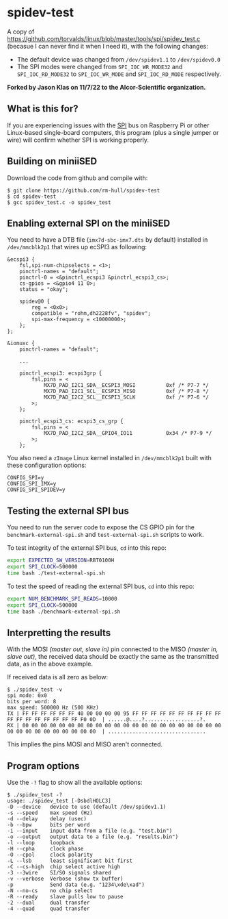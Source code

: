# spidev-test

A copy of https://github.com/torvalds/linux/blob/master/tools/spi/spidev_test.c
(becasue I can never find it when I need it), with the following changes:

 * The default device was changed from `/dev/spidev1.1` to `/dev/spidev0.0`
 * The SPI modes were changed from `SPI_IOC_WR_MODE32` and `SPI_IOC_RD_MODE32` to
   `SPI_IOC_WR_MODE` and `SPI_IOC_RD_MODE` respectively.

**Forked by Jason Klas on 11/7/22 to the Alcor-Scientific organization.**

## What is this for?

If you are experiencing issues with the [SPI](https://en.wikipedia.org/wiki/Serial_Peripheral_Interface_Bus)
bus on Raspberry Pi or other Linux-based single-board computers, this program
(plus a single jumper or wire) will confirm whether SPI is working properly.

## Building on miniiSED

Download the code from github and compile with:

    $ git clone https://github.com/rm-hull/spidev-test
    $ cd spidev-test
    $ gcc spidev_test.c -o spidev_test

## Enabling external SPI on the miniiSED

You need to have a DTB file (`imx7d-sbc-imx7.dts` by default) installed in `/dev/mmcblk2p1` that wires up ecSPI3 as following:

```
&ecspi3 {
	fsl,spi-num-chipselects = <1>;
	pinctrl-names = "default";
	pinctrl-0 = <&pinctrl_ecspi3 &pinctrl_ecspi3_cs>;
	cs-gpios = <&gpio4 11 0>;
	status = "okay";

	spidev@0 {
		reg = <0x0>;
		compatible = "rohm,dh2228fv", "spidev";
		spi-max-frequency = <10000000>;
	};
};

&iomuxc {
	pinctrl-names = "default";

    ...

	pinctrl_ecspi3: ecspi3grp {
		fsl,pins = <
			MX7D_PAD_I2C1_SDA__ECSPI3_MOSI          0xf /* P7-7 */
			MX7D_PAD_I2C1_SCL__ECSPI3_MISO          0xf /* P7-8 */
			MX7D_PAD_I2C2_SCL__ECSPI3_SCLK          0xf /* P7-6 */
		>;
	};

	pinctrl_ecspi3_cs: ecspi3_cs_grp {
		fsl,pins = <
			MX7D_PAD_I2C2_SDA__GPIO4_IO11           0x34 /* P7-9 */
		>;
	};
```

You also need a `zImage` Linux kernel installed in `/dev/mmcblk2p1` built with these configuration options:

```
CONFIG_SPI=y
CONFIG_SPI_IMX=y
CONFIG_SPI_SPIDEV=y
```

## Testing the external SPI bus

You need to run the server code to expose the CS GPIO pin for the `benchmark-external-spi.sh` and `test-external-spi.sh` scripts to work.

To test integrity of the external SPI bus, `cd` into this repo:

```bash
export EXPECTED_SW_VERSION=RBT0100H
export SPI_CLOCK=500000
time bash ./test-external-spi.sh
```

To test the speed of reading the external SPI bus, `cd` into this repo:

```bash
export NUM_BENCHMARK_SPI_READS=10000
export SPI_CLOCK=500000
time bash ./benchmark-external-spi.sh
```

## Interpretting the results

With the MOSI _(master out, slave in)_ pin connected to the MISO _(master in,
slave out)_, the received data should be exactly the same as the transmitted data,
as in the above example.

If received data is all zero as below:

    $ ./spidev_test -v
    spi mode: 0x0
    bits per word: 8
    max speed: 500000 Hz (500 KHz)
    TX | FF FF FF FF FF FF 40 00 00 00 00 95 FF FF FF FF FF FF FF FF FF FF FF FF FF FF FF FF FF FF F0 0D  | ......@....?..................?.
    RX | 00 00 00 00 00 00 00 00 00 00 00 00 00 00 00 00 00 00 00 00 00 00 00 00 00 00 00 00 00 00 00 00  | ................................

This implies the pins MOSI and MISO aren't connected.

## Program options

Use the `-?` flag to show all the available options:

    $ ./spidev_test -?
    usage: ./spidev_test [-DsbdlHOLC3]
    -D --device   device to use (default /dev/spidev1.1)
    -s --speed    max speed (Hz)
    -d --delay    delay (usec)
    -b --bpw      bits per word
    -i --input    input data from a file (e.g. "test.bin")
    -o --output   output data to a file (e.g. "results.bin")
    -l --loop     loopback
    -H --cpha     clock phase
    -O --cpol     clock polarity
    -L --lsb      least significant bit first
    -C --cs-high  chip select active high
    -3 --3wire    SI/SO signals shared
    -v --verbose  Verbose (show tx buffer)
    -p            Send data (e.g. "1234\xde\xad")
    -N --no-cs    no chip select
    -R --ready    slave pulls low to pause
    -2 --dual     dual transfer
    -4 --quad     quad transfer
